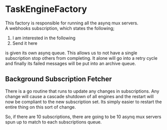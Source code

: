 # TaskEngineFactory

This factory is responsible for running all the asynq mux servers.  
A webhooks subscription, which states the following;  

1. I am interested in the following
2. Send it here

is given its own asynq queue.  This allows us to not have a single subscription stop others from completing.  It alone will go into a retry cycle and finally its failed messages will be put into an archive queue.  

## Background Subscription Fetcher

There is a go routine that runs to update any changes in subscriptions.  Any change will cause a cascade shutdown of all engines and the restart will now be compliant to the new subscription set.  Its simply easier to restart the entire thing on this sort of change.  

So, if there are 10 subscriptions, there are going to be 10 asynq mux servers spun up to match to each subscriptions queue.  

